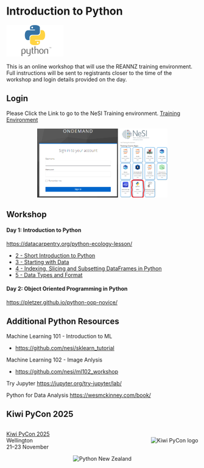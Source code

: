 # Introduction to Python 

<img src="https://github.com/nesi/training-environment-jupyter-python-app/blob/main/icon.png" width="150px">


This is an online workshop that will use the REANNZ training environment.
Full instructions will be sent to registrants closer to the time of the workshop and login details provided on the day.

## Login

Please Click the Link to go to the NeSI Training environment. [Training Environment](https://python-ood-webnode.data.nesi.org.nz)

<p align="center">
    <img width="42%" src="https://github.com/nesi/intro-python/blob/main/images/login.png"/> 
    <img width="25%" src="https://github.com/nesi/intro-python/blob/main/images/appselection.png"/> 
</p>

## Workshop

#### Day 1: Introduction to Python
https://datacarpentry.org/python-ecology-lesson/
* [2 - Short Introduction to Python](https://datacarpentry.org/python-ecology-lesson/01-short-introduction-to-Python.html)
* [3 - Starting with Data](https://datacarpentry.org/python-ecology-lesson/02-starting-with-data.html)
* [4 - Indexing, Slicing and Subsetting DataFrames in Python](https://datacarpentry.org/python-ecology-lesson/03-index-slice-subset.html)
* [5 - Data Types and Format](https://datacarpentry.org/python-ecology-lesson/04-data-types-and-format.html)

#### Day 2: Object Oriented Programming in Python
https://pletzer.github.io/python-oop-novice/


## Additional Python Resources
Machine Learning 101 - Introduction to ML
* https://github.com/nesi/sklearn_tutorial
  
Machine Learning 102 - Image Anlysis
* https://github.com/nesi/ml102_workshop

Try Jupyter
https://jupyter.org/try-jupyter/lab/

Python for Data Analysis
https://wesmckinney.com/book/

## Kiwi PyCon 2025

<div style="display: flex; align-items: center;">
  <div style="flex: 1;">
    <p>
      <a href="https://kiwipycon.nz/" target="_blank">Kiwi PyCon 2025</a><br>
      Wellington<br>
      21–23 November
    </p>
  </div>
  <div style="flex: 1; text-align: right;">
    <img src="https://images.squarespace-cdn.com/content/v1/628a8ae9fe38b23ef951d7ef/55f63348-a65b-4585-bba2-9bed76df7098/Kiwi_PyCon_Horizontal32_Web.png?format=2500w" alt="Kiwi PyCon logo" style="max-width: 50%; height: auto;">
  </div>
</div>

<div style="text-align: center;">
  <img src="https://python.nz/wp-content/uploads/2024/05/python_new_zealand_horizontal_site.png" alt="Python New Zealand" style="width: 50%; height: auto;">
</div>



